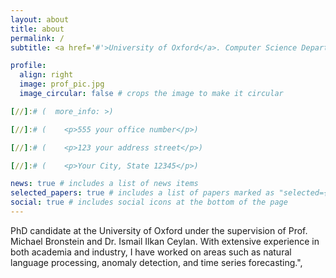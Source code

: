 ```yaml
---
layout: about
title: about
permalink: /
subtitle: <a href='#'>University of Oxford</a>. Computer Science Department.

profile:
  align: right
  image: prof_pic.jpg
  image_circular: false # crops the image to make it circular

[//]:# (  more_info: >)

[//]:# (    <p>555 your office number</p>)

[//]:# (    <p>123 your address street</p>)

[//]:# (    <p>Your City, State 12345</p>)

news: true # includes a list of news items
selected_papers: true # includes a list of papers marked as "selected={true}"
social: true # includes social icons at the bottom of the page
---
```


PhD candidate at the University of Oxford under the supervision of Prof. Michael Bronstein and Dr. Ismail Ilkan Ceylan.
With extensive experience in both academia and industry, I have worked on areas such as natural language processing, anomaly detection, and time series forecasting.",

[//]: # "Write your biography here. Tell the world about yourself. Link to your favorite [subreddit](http://reddit.com). You can put a picture in, too. The code is already in, just name your picture `prof_pic.jpg` and put it in the `img/` folder."
[//]: #
[//]: # "Put your address / P.O. box / other info right below your picture. You can also disable any of these elements by editing `profile` property of the YAML header of your `_pages/about.md`. Edit `_bibliography/papers.bib` and Jekyll will render your [publications page](/al-folio/publications/) automatically."
[//]: #
[//]: # "Link to your social media connections, too. This theme is set up to use [Font Awesome icons](https://fontawesome.com/) and [Academicons](https://jpswalsh.github.io/academicons/), like the ones below. Add your Facebook, Twitter, LinkedIn, Google Scholar, or just disable all of them."
